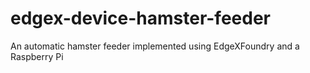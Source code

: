 # edgex-device-hamster-feeder
An automatic hamster feeder implemented using EdgeXFoundry and a Raspberry Pi
